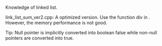 Knowledge of linked list.

link_list_sum_ver2.cpp: A optimized version. Use the function div in <cstdlib>.  
However, the memory performance is not good.

Tip: Null pointer is implicitly converted into boolean false while non-null pointers are converted into true.